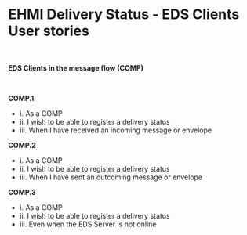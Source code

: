 # EHMI Delivery Status - EDS Clients User stories

<br/> 

**EDS Clients in the message flow (COMP)**
    
<br/> 

**COMP.1**
- i. As a COMP
- ii.  I wish to be able to register a delivery status
- iii.  When I have received an incoming message or envelope

**COMP.2**
- i. As a COMP
- ii.  I wish to be able to register a delivery status
- iii. When I have sent an outcoming message or envelope

**COMP.3**
- i.   As a COMP
- ii.  I wish to be able to register a delivery status
- iii. Even when the EDS Server is not online

